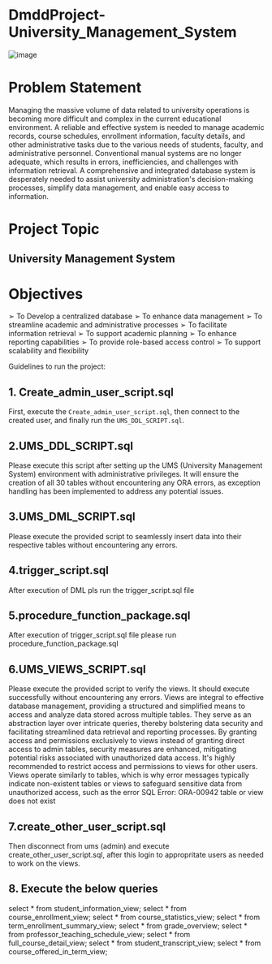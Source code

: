 # DmddProject-University_Management_System

![image](https://github.com/ChakradharAbhinay/DmddProject-University_Management_System/assets/145234036/a3e2fd87-0627-45c8-a34e-3c8b2407fa2e)


# Problem Statement
Managing the massive volume of data related to university operations is becoming more difficult and complex in the current educational environment. A reliable and effective system is needed to manage academic records, course schedules, enrollment information, faculty details, and other administrative tasks due to the various needs of students, faculty, and administrative personnel. Conventional manual systems are no longer adequate, which results in errors, inefficiencies, and challenges with information retrieval. A comprehensive and integrated database system is desperately needed to assist university administration's decision-making processes, simplify data management, and enable easy access to information.


# Project Topic
## University Management System

# Objectives
➢ To Develop a centralized database
➢ To enhance data management
➢ To streamline academic and administrative processes ➢ To facilitate information retrieval
➢ To support academic planning
➢ To enhance reporting capabilities
➢ To provide role-based access control
➢ To support scalability and flexibility


Guidelines to run the project:

## 1. Create_admin_user_script.sql
First, execute the `Create_admin_user_script.sql`, then connect to the created user, and finally run the `UMS_DDL_SCRIPT.sql`.


## 2.UMS_DDL_SCRIPT.sql
Please execute this script after setting up the UMS (University Management System) environment with administrative privileges. It will ensure the creation of all 30 tables without encountering any ORA errors, as exception handling has been implemented to address any potential issues.

## 3.UMS_DML_SCRIPT.sql
Please execute the provided script to seamlessly insert data into their respective tables without encountering any errors.
## 4.trigger_script.sql
After execution of DML pls run the trigger_script.sql file
## 5.procedure_function_package.sql
After execution of trigger_script.sql file please run procedure_function_package.sql
## 6.UMS_VIEWS_SCRIPT.sql
Please execute the provided script to verify the views. It should execute successfully without encountering any errors. Views are integral to effective database management, providing a structured and simplified means to access and analyze data stored across multiple tables. They serve as an abstraction layer over intricate queries, thereby bolstering data security and facilitating streamlined data retrieval and reporting processes. By granting access and permissions exclusively to views instead of granting direct access to admin tables, security measures are enhanced, mitigating potential risks associated with unauthorized data access. It's highly recommended to restrict access and permissions to views for other users. Views operate similarly to tables, which is why error messages typically indicate non-existent tables or views to safeguard sensitive data from unauthorized access, such as the error SQL Error: ORA-00942 table or view does not exist

## 7.create_other_user_script.sql
Then disconnect from ums (admin) and execute create_other_user_script.sql, after this login to appropritate users as needed to work on the views.

## 8. Execute the below queries
select * from student_information_view;
select * from course_enrollment_view;
select * from course_statistics_view;
select * from term_enrollment_summary_view;
select * from grade_overview;
select * from professor_teaching_schedule_view;
select * from full_course_detail_view;
select * from student_transcript_view;
select * from course_offered_in_term_view;

